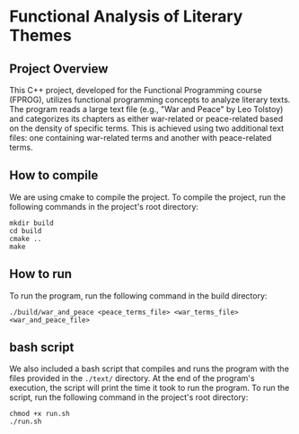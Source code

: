 # Functional Analysis of Literary Themes

## Project Overview

This C++ project, developed for the Functional Programming course (FPROG), utilizes functional programming concepts to analyze literary texts. The program reads a large text file (e.g., "War and Peace" by Leo Tolstoy) and categorizes its chapters as either war-related or peace-related based on the density of specific terms. This is achieved using two additional text files: one containing war-related terms and another with peace-related terms.


## How to compile

We are using cmake to compile the project. To compile the project, run the following commands in the project's root directory:

``` 
mkdir build
cd build
cmake ..
make
```

## How to run

To run the program, run the following command in the build directory:

```
./build/war_and_peace <peace_terms_file> <war_terms_file> <war_and_peace_file>
```

## bash script

We also included a bash script that compiles and runs the program with the files provided in the `./text/` directory. 
At the end of the program's execution, the script will print the time it took to run the program.
To run the script, run the following command in the project's root directory:

```
chmod +x run.sh
./run.sh
```